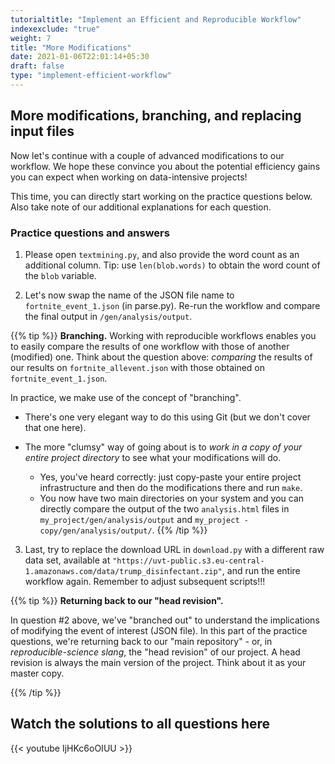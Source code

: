 ```yaml
---
tutorialtitle: "Implement an Efficient and Reproducible Workflow"
indexexclude: "true"
weight: 7
title: "More Modifications"
date: 2021-01-06T22:01:14+05:30
draft: false
type: "implement-efficient-workflow"
---
```


## More modifications, branching, and replacing input files

Now let's continue with a couple of advanced modifications to our workflow. We hope these convince you about the potential efficiency gains you can expect when working on data-intensive projects!

This time, you can directly start working on the practice questions below. Also take note of our additional explanations for each question.

### Practice questions and answers

1) Please open `textmining.py`, and also provide the word count as an additional column. Tip: use `len(blob.words)` to obtain the word count of the `blob` variable.

2) Let's now swap the name of the JSON file name to `fortnite_event_1.json` (in parse.py). Re-run the workflow and compare the final output in `/gen/analysis/output`.

{{% tip %}}
**Branching.**
Working with reproducible workflows enables you to easily compare the results of one workflow with those of another (modified) one. Think about the question above: *comparing* the results of our results on `fortnite_allevent.json` with those obtained on `fortnite_event_1.json`.

In practice, we make use of the concept of "branching".

  - There's one very elegant way to do this using Git (but we don't cover that one here).
  - The more "clumsy" way of going about is to *work in a copy of your entire project directory* to see what your modifications will do.

    - Yes, you've heard correctly: just copy-paste your entire project infrastructure and then do the modifications there and run `make`.
    - You now have two main directories on your system and you can directly compare the output of the two `analysis.html` files in `my_project/gen/analysis/output` and `my_project - copy/gen/analysis/output/`.
{{% /tip %}}

3) Last, try to replace the download URL in `download.py` with a different raw data set, available at
`"https://uvt-public.s3.eu-central-1.amazonaws.com/data/trump_disinfectant.zip"`, and run the entire workflow again. Remember to adjust subsequent scripts!!!

{{% tip %}}
**Returning back to our "head revision".**

In question #2 above, we've "branched out" to understand the implications of modifying the event of interest (JSON file). In this part of the practice questions, we're returning back to our "main repository" - or, in *reproducible-science slang*, the "head revision" of our project. A head revision is always the main version of the project. Think about it as your master copy.

{{% /tip %}}

## Watch the solutions to all questions here

{{< youtube IjHKc6oOIUU >}}
